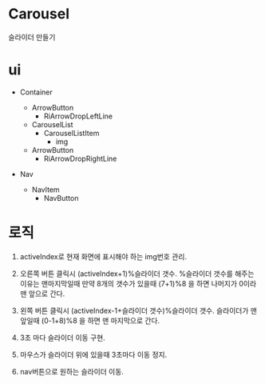 # Carousel
슬라이더 만들기

# ui
* Container
  * ArrowButton
    * RiArrowDropLeftLine
  * CarouselList
    * CarouselListItem
      * img
  * ArrowButton
    * RiArrowDropRightLine

* Nav
  * NavItem
    * NavButton

# 로직
1. activeIndex로 현재 화면에 표시해야 하는 img번호 관리.

2. 오른쪽 버튼 클릭시 (activeIndex+1)%슬라이더 갯수. %슬라이더 갯수를 해주는 이유는 맨마지막일때 만약 8개의 갯수가 있을때 (7+1)%8 을 하면 나머지가 0이라 맨 앞으로 간다.

3. 왼쪽 버튼 클릭시 (activeIndex-1+슬라이더 갯수)%슬라이더 갯수. 슬라이더가 맨앞일때 (0-1+8)%8 을 하면 맨 마지막으로 간다.

4. 3초 마다 슬라이더 이동 구현.

5. 마우스가 슬라이더 위에 있을때 3초마다 이동 정지.

6. nav버튼으로 원하는 슬라이더 이동.

